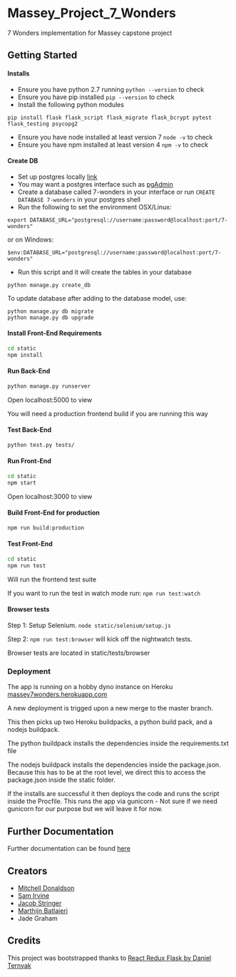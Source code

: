 # Massey_Project_7_Wonders
7 Wonders implementation for Massey capstone project

## Getting Started

#### Installs
* Ensure you have python 2.7 running `python --version` to check
* Ensure you have pip installed `pip --version` to check
* Install the following python modules
```
pip install flask flask_script flask_migrate flask_bcrypt pytest flask_testing psycopg2
```
* Ensure you have node installed at least version 7 `node -v` to check
* Ensure you have npm installed at least version 4 `npm -v` to check

#### Create DB
* Set up postgres locally [link](http://postgresguide.com/setup/install.html)
* You may want a postgres interface such as [pgAdmin](https://www.pgadmin.org/)
* Create a database called 7-wonders in your interface or run `CREATE DATABASE 7-wonders` in your postgres shell
* Run the following to set the environment
OSX/Linux:
```
export DATABASE_URL="postgresql://username:password@localhost:port/7-wonders"
```
or on Windows:
```
$env:DATABASE_URL="postgresql://username:password@localhost:port/7-wonders"
```
* Run this script and it will create the tables in your database
```
python manage.py create_db
```

To update database after adding to the database model, use:
```
python manage.py db migrate
python manage.py db upgrade
```


#### Install Front-End Requirements
```sh
cd static
npm install
```

#### Run Back-End

```sh
python manage.py runserver
```
Open localhost:5000 to view

You will need a production frontend build if you are running this way

#### Test Back-End

```sh
python test.py tests/
```

#### Run Front-End

```sh
cd static
npm start
```
Open localhost:3000 to view

#### Build Front-End for production

```sh
npm run build:production
```

#### Test Front-End
```sh
cd static
npm run test
```
Will run the frontend test suite

If you want to run the test in watch mode run:
`npm run test:watch`

#### Browser tests
Step 1:
Setup Selenium.
`node static/selenium/setup.js`

Step 2:
`npm run test:browser` will kick off the nightwatch tests.

Browser tests are located in static/tests/browser

### Deployment
The app is running on a hobby dyno instance on Heroku
[massey7wonders.herokuapp.com](https://massey7wonders.herokuapp.com)

A new deployment is trigged upon a new merge to the master branch.

This then picks up two Heroku buildpacks, a python build pack, and a nodejs buildpack.

The python buildpack installs the dependencies inside the requirements.txt file

The nodejs buildpack installs the dependencies inside the package.json. Because this has to be at the root level, we direct this to access the package.json inside the static folder.

If the installs are successful it then deploys the code and runs the script inside the Procfile. This runs the app via gunicorn - Not sure if we need gunicorn for our purpose but we will leave it for now.

## Further Documentation
Further documentation can be found [here](https://drive.google.com/drive/folders/0BxaJR_flclorQ3RYaUs4UmREamM?usp=sharing)

## Creators
* [Mitchell Donaldson](https://github.com/mmdonaldson/)
* [Sam Irvine](https://github.com/Sam-Irv/)
* [Jacob Stringer](https://github.com/jacobstringer)
* [Marthijn Batlajeri](https://github.com/Marthijn-B)
* Jade Graham

## Credits
This project was bootstrapped thanks to [React Redux Flask by Daniel Ternyak](https://github.com/dternyak/React-Redux-Flask)

